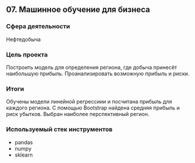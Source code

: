## 07. Машинное обучение для бизнеса

### Сфера деятельности
Нефтедобыча

### Цель проекта

Построить модель для определения региона, где добыча принесёт наибольшую прибыль. Проанализировать возможную прибыль и риски.

### Итоги

Обучены модели линейной регрессиии и посчитана прибыль для каждого региона. С помощью Bootstrap найдена средняя прибыль и риск убытков. Выбран наиболее перспективный регион.

### Используемый стек инструментов

- pandas
- numpy
- sklearn
